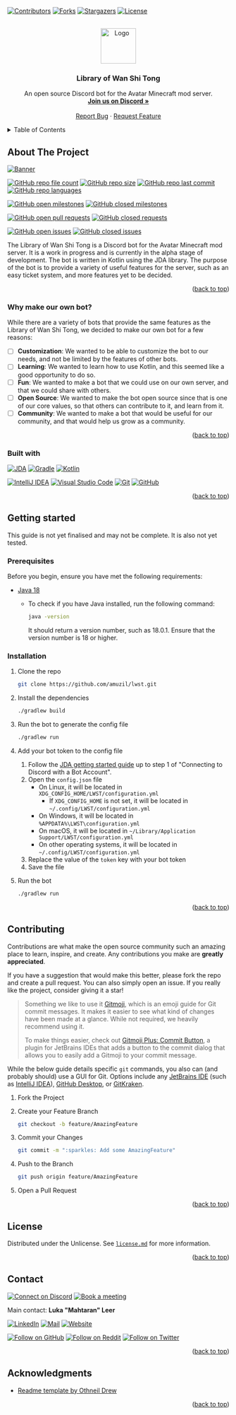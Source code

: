 <a name="readme-top"></a>


<!-- PROJECT SHIELDS -->
[![Contributors][contributors-shield]][contributors-url]
[![Forks][forks-shield]][forks-url]
[![Stargazers][stars-shield]][stars-url]
[![License][license-shield]][license-url]

<!-- PROJECT LOGO -->
<br />
<div align="center" style="text-align: center">
	<a href="https://github.com/amuzil/lwst">
		<img src="https://raw.githubusercontent.com/amuzil/lwst/main/src/main/resources/logo.png" alt="Logo" width="80" height="80">
	</a>
	<h3>Library of Wan Shi Tong</h3>
	<p>
        An open source Discord bot for the Avatar Minecraft mod server.
        <br />
        <a href="https://discord.gg/jPVMETb"><strong>Join us on Discord »</strong></a>
        <br />
        <br />
        <a href="https://github.com/amuzil/lwst/issues">Report Bug</a>
        ·
        <a href="https://github.com/amuzil/lwst/issues">Request Feature</a>
	</p>
</div>


<!-- TABLE OF CONTENTS -->
<details>
	<summary>Table of Contents</summary>
	<ol>
		<li>
			<a href="#about-the-project">About The Project</a>
			<ul>
				<li><a href="#why-make-our-own-bot">Why make our own bot?</a></li>
				<li><a href="#built-with">Built with</a></li>
			</ul>
		</li>
		<li>
			<a href="#getting-started">Getting Started</a>
			<ul>
				<li><a href="#prerequisites">Prerequisites</a></li>
				<li><a href="#installation">Installation</a></li>
			</ul>
		</li>
		<li><a href="#contributing">Contributing</a></li>
		<li><a href="#license">License</a></li>
		<li><a href="#contact">Contact</a></li>
		<li><a href="#acknowledgments">Acknowledgments</a></li>
	</ol>
</details>


<!-- ABOUT THE PROJECT -->

## About The Project

[![Banner][banner]][discord-url]

[![GitHub repo file count][github-repo-file-count]][github-repo-url]
[![GitHub repo size][github-repo-size]][github-repo-url]
[![GitHub repo last commit][github-repo-last-commit]][github-repo-url]
[![GitHub repo languages][github-repo-languages]][github-repo-url]

[![GitHub open milestones][github-open-milestones]][github-open-milestones-url]
[![GitHub closed milestones][github-closed-milestones]][github-closed-milestones-url]

[![GitHub open pull requests][github-open-pull-requests]][github-open-pull-requests-url]
[![GitHub closed requests][github-closed-pull-requests]][github-closed-pull-requests-url]

[![GitHub open issues][github-open-issues]][github-open-issues-url]
[![GitHub closed issues][github-closed-issues]][github-closed-issues-url]

The Library of Wan Shi Tong is a Discord bot for the Avatar Minecraft mod server. It is a work in progress and is currently in the alpha stage of development.
The bot is written in Kotlin using the JDA library.
The purpose of the bot is to provide a variety of useful features for the server, such as an easy ticket system, and more features yet to be decided.

<p align="right" style="text-align: right">(<a href="#readme-top">back to top</a>)</p>

### Why make our own bot?

While there are a variety of bots that provide the same features as the Library of Wan Shi Tong, we decided to make our own bot for a few reasons:

- [ ] **Customization**: We wanted to be able to customize the bot to our needs, and not be limited by the features of other bots.
- [ ] **Learning**: We wanted to learn how to use Kotlin, and this seemed like a good opportunity to do so.
- [ ] **Fun**: We wanted to make a bot that we could use on our own server, and that we could share with others.
- [ ] **Open Source**: We wanted to make the bot open source since that is one of our core values, so that others can contribute to it, and learn from it.
- [ ] **Community**: We wanted to make a bot that would be useful for our community, and that would help us grow as a community.

<p align="right" style="text-align: right">(<a href="#readme-top">back to top</a>)</p>

### Built with

[![JDA][jda-shield]][jda-url]
[![Gradle][gradle-shield]][gradle-url]
[![Kotlin][kotlin-shield]][kotlin-url]

[![IntelliJ IDEA][intellij-idea-shield]][intellij-idea-url]
[![Visual Studio Code][vscode-shield]][vscode-url]
[![Git][git-shield]][git-url]
[![GitHub][github-shield]][github-url]

<p align="right" style="text-align: right">(<a href="#readme-top">back to top</a>)</p>


<!-- GETTING STARTED -->

## Getting started

This guide is not yet finalised and may not be complete. It is also not yet tested.

### Prerequisites

Before you begin, ensure you have met the following requirements:

* [Java 18](https://jdk.java.net/18/)
    * To check if you have Java installed, run the following command:
    
      ```sh
      java -version
      ```

      It should return a version number, such as 18.0.1. Ensure that the version number is 18 or higher.

### Installation

1. Clone the repo

   ```sh
   git clone https://github.com/amuzil/lwst.git
   ```

2. Install the dependencies

   ```sh
   ./gradlew build
   ```

2. Run the bot to generate the config file

   ```sh
   ./gradlew run
   ```

3. Add your bot token to the config file
    1. Follow the [JDA getting started guide](https://jda.wiki/using-jda/getting-started/) up to step 1 of "Connecting to Discord with a Bot Account".
    2. Open the `config.json` file
        * On Linux, it will be located in `XDG_CONFIG_HOME/LWST/configuration.yml`
            * If `XDG_CONFIG_HOME` is not set, it will be located in `~/.config/LWST/configuration.yml`
        * On Windows, it will be located in `%APPDATA%\LWST\configuration.yml`        
        * On macOS, it will be located in `~/Library/Application Support/LWST/configuration.yml`
        * On other operating systems, it will be located in `~/.config/LWST/configuration.yml`
    3. Replace the value of the `token` key with your bot token
    4. Save the file
4. Run the bot

   ```sh
   ./gradlew run
   ```

<p align="right" style="text-align: right">(<a href="#readme-top">back to top</a>)</p>

<!-- CONTRIBUTING -->

## Contributing

Contributions are what make the open source community such an amazing place to learn, inspire, and create.
Any contributions you make are **greatly appreciated**.

If you have a suggestion that would make this better, please fork the repo and create a pull request.
You can also simply open an issue.
If you really like the project, consider giving it a star!

> Something we like to use it [Gitmoji](https://gitmoji.dev/), which is an emoji guide for Git commit messages.
> It makes it easier to see what kind of changes have been made at a glance.
> While not required, we heavily recommend using it.
> 
> To make things easier, check out [Gitmoji Plus: Commit Button](https://plugins.jetbrains.com/plugin/12383-gitmoji-plus-commit-button),
> a plugin for JetBrains IDEs that adds a button to the commit dialog that allows you to easily add a Gitmoji to your commit message.

While the below guide details specific `git` commands, you also can (and probably should) use a GUI for Git.
Options include any [JetBrains IDE](https://www.jetbrains.com/products.html) (such as [IntelliJ IDEA](https://www.jetbrains.com/idea/)), [GitHub Desktop](https://desktop.github.com/), or [GitKraken](https://www.gitkraken.com/).

1. Fork the Project
2. Create your Feature Branch

   ```sh
   git checkout -b feature/AmazingFeature
   ```

3. Commit your Changes

   ```sh
   git commit -m ":sparkles: Add some AmazingFeature"
   ```

4. Push to the Branch

   ```sh
   git push origin feature/AmazingFeature
   ```

5. Open a Pull Request

<p align="right" style="text-align: right">(<a href="#readme-top">back to top</a>)</p>


<!-- LICENSE -->

## License

Distributed under the Unlicense. See [`license.md`](license.md) for more information.

<p align="right" style="text-align: right">(<a href="#readme-top">back to top</a>)</p>


<!-- CONTACT -->

## Contact

[![Connect on Discord][discord-shield]][discord-url]
[![Book a meeting][cal-shield]][cal-url]

Main contact: **Luka "Mahtaran" Leer**

[![LinkedIn][luka-linkedin-shield]][luka-linkedin-url]
[![Mail][luka-mail-shield]][luka-mail-url]
[![Website][luka-website-shield]][luka-website-url]

[![Follow on GitHub][luka-github-followers-shield]][luka-github-followers-url]
[![Follow on Reddit][luka-reddit-shield]][luka-reddit-url]
[![Follow on Twitter][luka-twitter-shield]][luka-twitter-url]

<p align="right" style="text-align: right">(<a href="#readme-top">back to top</a>)</p>


<!-- ACKNOWLEDGMENTS -->

## Acknowledgments

* [Readme template by Othneil Drew](https://github.com/othneildrew/Best-README-Template)

<p align="right" style="text-align: right">(<a href="#readme-top">back to top</a>)</p>


<!-- MARKDOWN LINKS & IMAGES -->

[contributors-shield]: https://img.shields.io/github/contributors/amuzil/lwst.svg?style=for-the-badge
[contributors-url]: https://github.com/amuzil/lwst/graphs/contributors
[forks-shield]: https://img.shields.io/github/forks/amuzil/lwst.svg?style=for-the-badge
[forks-url]: https://github.com/amuzil/lwst/network/members
[stars-shield]: https://img.shields.io/github/stars/amuzil/lwst.svg?style=for-the-badge
[stars-url]: https://github.com/amuzil/lwst/stargazers
[hacktoberfest-shield]: https://img.shields.io/github/hacktoberfest/2022/amuzil/lwst?style=for-the-badge
[hacktoberfest-url]: https://hacktoberfest.com/
[license-shield]: https://img.shields.io/github/license/amuzil/lwst.svg?style=for-the-badge
[license-url]: https://github.com/amuzil/lwst/blob/main/license.md

[banner]: https://raw.githubusercontent.com/amuzil/lwst/main/src/main/resources/banner.png

[github-repo-url]: https://github.com/amuzil/lwst/
[github-repo-file-count]: https://img.shields.io/github/directory-file-count/amuzil/lwst?style=for-the-badge
[github-repo-size]: https://img.shields.io/github/repo-size/amuzil/lwst?style=for-the-badge
[github-repo-last-commit]: https://img.shields.io/github/last-commit/amuzil/lwst?style=for-the-badge
[github-repo-languages]: https://img.shields.io/github/languages/count/amuzil/lwst?style=for-the-badge
[github-open-issues]: https://img.shields.io/github/issues/amuzil/lwst?style=for-the-badge
[github-open-issues-url]: https://github.com/amuzil/lwst/issues
[github-closed-issues]: https://img.shields.io/github/issues-closed/amuzil/lwst?style=for-the-badge
[github-closed-issues-url]: https://github.com/amuzil/lwst/issues?q=is%3Aissue+is%3Aclosed
[github-open-pull-requests]: https://img.shields.io/github/issues-pr/amuzil/lwst?style=for-the-badge
[github-open-pull-requests-url]: https://github.com/amuzil/lwst/pulls
[github-closed-pull-requests]: https://img.shields.io/github/issues-pr-closed/amuzil/lwst?style=for-the-badge
[github-closed-pull-requests-url]: https://github.com/amuzil/lwst/pulls?q=is%3Apr+is%3Aclosed
[github-open-milestones]: https://img.shields.io/github/milestones/open/amuzil/lwst?style=for-the-badge
[github-open-milestones-url]: https://github.com/amuzil/lwst/milestones
[github-closed-milestones]: https://img.shields.io/github/milestones/closed/amuzil/lwst?style=for-the-badge
[github-closed-milestones-url]: https://github.com/amuzil/lwst/milestones?q=is%3Aclosed

[jda-shield]: https://img.shields.io/badge/JDA-DE4B4B?style=for-the-badge&logo=discord&logoColor=white
[jda-url]: https://jda.wiki/
[gradle-shield]: https://img.shields.io/badge/Gradle-02303A?style=for-the-badge&logo=gradle&logoColor=white
[gradle-url]: https://gradle.org/
[kotlin-shield]: https://img.shields.io/badge/Kotlin-0095D5?style=for-the-badge&logo=kotlin&logoColor=white
[kotlin-url]: https://kotlinlang.org/
[intellij-idea-shield]: https://img.shields.io/badge/IntelliJ_IDEA-000000?style=for-the-badge&logo=intellij-idea&logoColor=white
[intellij-idea-url]: https://www.jetbrains.com/idea/
[vscode-shield]: https://img.shields.io/badge/Visual_Studio_Code-007ACC?style=for-the-badge&logo=visual-studio-code&logoColor=white
[vscode-url]: https://code.visualstudio.com/
[git-shield]: https://img.shields.io/badge/Git-F05032?style=for-the-badge&logo=git&logoColor=white
[git-url]: https://git-scm.com/
[github-shield]: https://img.shields.io/badge/GitHub-181717?style=for-the-badge&logo=github&logoColor=white
[github-url]: https://github.com/

[discord-shield]: https://img.shields.io/discord/328518857310339076?style=for-the-badge&logo=discord&logoColor=white&label=Connect+on+Discord
[discord-url]: https://discord.gg/jPVMETb
[cal-shield]: https://img.shields.io/badge/Cal.com-1DA1F2?style=for-the-badge&logo=google-calendar&logoColor=white&label=Book+a+meeting
[cal-url]: https://app.cal.com/team/amuzil

[luka-linkedin-shield]: https://img.shields.io/badge/LinkedIn-0077B5?style=for-the-badge&logo=linkedin&logoColor=white
[luka-linkedin-url]: https://linkedin.com/in/luka-leer
[luka-mail-shield]: https://img.shields.io/badge/Mail-D14836?style=for-the-badge&logo=gmail&logoColor=white
[luka-mail-url]: mailto:mahtaran@amuzil.com
[luka-website-shield]: https://img.shields.io/badge/Website-FF7139?style=for-the-badge&logo=firefox&logoColor=white
[luka-website-url]: https://mahtaran.amuzil.com/
[luka-github-followers-shield]: https://img.shields.io/github/followers/Mahtaran?style=for-the-badge&logo=github&logoColor=white&label=Follow+on+GitHub
[luka-github-followers-url]: https://github.com/Mahtaran
[luka-reddit-shield]: https://img.shields.io/reddit/user-karma/link/Mahtaran?style=for-the-badge&logo=reddit&logoColor=white&label=Follow+on+Reddit
[luka-reddit-url]: https://reddit.com/user/Mahtaran
[luka-twitter-shield]: https://img.shields.io/twitter/follow/mahtaransocial?style=for-the-badge&logo=twitter&logoColor=white&label=Follow+on+Twitter
[luka-twitter-url]: https://twitter.com/mahtaransocial
